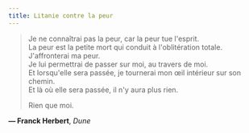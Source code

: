 ```yaml
---
title: Litanie contre la peur
---
```


> Je ne connaîtrai pas la peur, car la peur tue l'esprit.  
> La peur est la petite mort qui conduit à l'oblitération totale.
> J'affronterai ma peur.  
> Je lui permettrai de passer sur moi, au travers de moi.  
> Et lorsqu'elle sera passée, je tournerai mon œil intérieur sur son chemin.  
> Et là où elle sera passée, il n'y aura plus rien.  
> 
> Rien que moi.

**— Franck Herbert**, *Dune*
